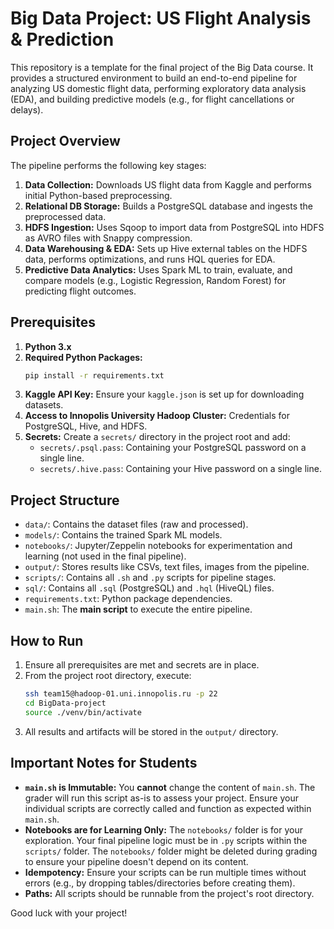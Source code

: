 # Big Data Project: US Flight Analysis & Prediction

This repository is a template for the final project of the Big Data course. It provides a structured environment to build an end-to-end pipeline for analyzing US domestic flight data, performing exploratory data analysis (EDA), and building predictive models (e.g., for flight cancellations or delays).

## Project Overview

The pipeline performs the following key stages:
1.  **Data Collection:** Downloads US flight data from Kaggle and performs initial Python-based preprocessing.
2.  **Relational DB Storage:** Builds a PostgreSQL database and ingests the preprocessed data.
3.  **HDFS Ingestion:** Uses Sqoop to import data from PostgreSQL into HDFS as AVRO files with Snappy compression.
4.  **Data Warehousing & EDA:** Sets up Hive external tables on the HDFS data, performs optimizations, and runs HQL queries for EDA.
5.  **Predictive Data Analytics:** Uses Spark ML to train, evaluate, and compare models (e.g., Logistic Regression, Random Forest) for predicting flight outcomes.

## Prerequisites

1.  **Python 3.x**
2.  **Required Python Packages:**
    ```bash
    pip install -r requirements.txt
    ```
3.  **Kaggle API Key:** Ensure your `kaggle.json` is set up for downloading datasets.
4.  **Access to Innopolis University Hadoop Cluster:** Credentials for PostgreSQL, Hive, and HDFS.
5.  **Secrets:** Create a `secrets/` directory in the project root and add:
    *   `secrets/.psql.pass`: Containing your PostgreSQL password on a single line.
    *   `secrets/.hive.pass`: Containing your Hive password on a single line.

## Project Structure

-   `data/`: Contains the dataset files (raw and processed).
-   `models/`: Contains the trained Spark ML models.
-   `notebooks/`: Jupyter/Zeppelin notebooks for experimentation and learning (not used in the final pipeline).
-   `output/`: Stores results like CSVs, text files, images from the pipeline.
-   `scripts/`: Contains all `.sh` and `.py` scripts for pipeline stages.
-   `sql/`: Contains all `.sql` (PostgreSQL) and `.hql` (HiveQL) files.
-   `requirements.txt`: Python package dependencies.
-   `main.sh`: The **main script** to execute the entire pipeline.

## How to Run

1.  Ensure all prerequisites are met and secrets are in place.
2.  From the project root directory, execute:
    ```bash
    ssh team15@hadoop-01.uni.innopolis.ru -p 22
    cd BigData-project
    source ./venv/bin/activate
    ```
3.  All results and artifacts will be stored in the `output/` directory.

## Important Notes for Students

*   **`main.sh` is Immutable:** You **cannot** change the content of `main.sh`. The grader will run this script as-is to assess your project. Ensure your individual scripts are correctly called and function as expected within `main.sh`.
*   **Notebooks are for Learning Only:** The `notebooks/` folder is for your exploration. Your final pipeline logic must be in `.py` scripts within the `scripts/` folder. The `notebooks/` folder might be deleted during grading to ensure your pipeline doesn't depend on its content.
*   **Idempotency:** Ensure your scripts can be run multiple times without errors (e.g., by dropping tables/directories before creating them).
*   **Paths:** All scripts should be runnable from the project's root directory.

Good luck with your project!
